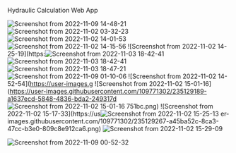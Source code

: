 Hydraulic Calculation Web App

![Screenshot from 2022-11-09 14-48-21](https://user-images.githubusercontent.com/109771302/200846940-e7098d44-bfb1-498f-b252-146d4fe3cf06.png)
![Screenshot from 2022-11-02 03-32-23](https://user-images.githubusercontent.com/109771302/235128918-123dc9b8-90ac-458a-97da-2dd90dcff118.png)
![Screenshot from 2022-11-02 14-01-53](https://user-images.githubusercontent.com/109771302/235128942-e9788413-387e-460b-b940-5a661cb398d0.png)
![Screenshot from 2022-11-02 14-15-56](https://user-images.githubusercontent.com/109771302/235128982-c17f9c73-786d-45b5-acd9-3e9a1ccf4b86.png)
![Screenshot from 2022-11-02 14-25-19](https:![Screenshot from 2022-11-03 18-42-41](https://user-images.githubusercontent.com/109771302/235129036-39443787-6eea-4b37-b9f0-d8ad2d8b7193.png)
![Screenshot from 2022-11-03 18-42-41](https://user-images.githubusercontent.com/109771302/235129107-ecfaf798-6334-4966-bd2f-9841aa08f1f8.png)
![Screenshot from 2022-11-03 18-47-21](https://user-images.githubusercontent.com/109771302/235129127-98b1ee81-ec4e-4ed9-9dba-b5aaf5d71d0a.png)
![Screenshot from 2022-11-09 01-10-06](https://user-images.githubusercontent.com/109771302/200706481-3bad7f5f-bded-4a8e-9713-2417df421b94.png)
![Screenshot from 2022-11-02 14-52-54](https://user-images.g
![Screenshot from 2022-11-02 15-01-16](https://user-images.githubusercontent.com/109771302/235129189-a1637ecd-5848-4836-bda2-249317d
![Screenshot from 2022-11-02 15-01-16](https://user-images.githubusercontent.com/109771302/235129231-ad820bb4-8e69-4127-a623-faf1306e1c69.png)
751bc.png)
![Screenshot from 2022-11-02 15-17-33](https://us![Screenshot from 2022-11-02 15-25-13](https://user-images.githubusercontent.com/109771302/235129297-93656517-68b6-464f-a5e6-4ee305c56877.png)
er-images.githubusercontent.com/109771302/235129267-a45ba52c-8ca3-47cc-b3e0-809c8e912ca6.png)
![Screenshot from 2022-11-02 15-29-09](https://user-images.githubusercontent.com/109771302/235129324-70db92e6-4893-4e16-a058-99fcc786463d.png)



![Screenshot from 2022-11-09 00-52-32](https://user-images.githubusercontent.com/109771302/200701315-44936123-67b2-48c4-b4e9-49ae67ec8923.png)
